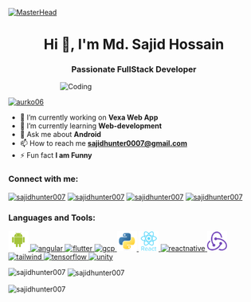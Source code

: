 [![MasterHead](https://blogger.googleusercontent.com/img/b/R29vZ2xl/AVvXsEjITL7EFpAbH9UpBLJoJz9lfKrqVNYv0UJs4mYn3C-7qgeDxDlQ_x480c2LKC1NWYN_wpCsFKbWJc52vHkEorj2z8eefFwbFl2hs6cwfSuZfo7H41wWhf6-0-4fYaiDMv92NA-twxNXStzIgx62lV5Yd6wuKjWN-cUd0lGIEDjEUIpxtJ_CY8dPREIVb80/w689-h254/Untitled%20design%20(3).gif)](https://elitefardin.io)
<h1 align="center">Hi 👋, I'm Md. Sajid Hossain</h1>
<h3 align="center">Passionate FullStack Developer</h3>
<img align="right" alt="Coding" width="400" src="https://gifdb.com/images/high/animated-man-computer-coding-nae6mec378lsg1i3.gif">

<p align="left"> <img src="https://komarev.com/ghpvc/?username=sajidhunter007&label=Profile%20views&color=0e75b6&style=flat" alt="" /> </p>

<p align="left"> <a href="https://twitter.com/sajidhunter007" target="blank"><img src="https://img.shields.io/twitter/follow/sajidhunter007?logo=twitter&style=for-the-badge" alt="aurko06" /></a> </p>

- 🔭 I’m currently working on **Vexa Web App**
- 🌱 I’m currently learning **Web-development**
- 💬 Ask me about **Android**
- 📫 How to reach me **sajidhunter0007@gmail.com** 
- ⚡ Fun fact **I am Funny**

<h3 align="left">Connect with me:</h3>
<p align="left">
<a href="https://twitter.com/sajidhunter007" target="blank"><img align="center" src="https://raw.githubusercontent.com/rahuldkjain/github-profile-readme-generator/master/src/images/icons/Social/twitter.svg" alt="sajidhunter007" height="30" width="40" /></a>
<a href="https://linkedin.com/in/sajidhunter007" target="blank"><img align="center" src="https://raw.githubusercontent.com/rahuldkjain/github-profile-readme-generator/master/src/images/icons/Social/linked-in-alt.svg" alt="sajidhunter007" height="30" width="40" /></a>
<a href="https://instagram.com/sajidhunter007" target="blank"><img align="center" src="https://raw.githubusercontent.com/rahuldkjain/github-profile-readme-generator/master/src/images/icons/Social/instagram.svg" alt="sajidhunter007" height="30" width="40" /></a>
<a href="https://www.youtube.com/c/sajidhunter007" target="blank"><img align="center" src="https://raw.githubusercontent.com/rahuldkjain/github-profile-readme-generator/master/src/images/icons/Social/youtube.svg" alt="sajidhunter007" height="30" width="40" /></a> 
</p>

<h3 align="left">Languages and Tools:</h3>
<p align="left"> 

<a href="https://developer.android.com" target="_blank" rel="noreferrer"> <img src="https://raw.githubusercontent.com/devicons/devicon/master/icons/android/android-original-wordmark.svg" alt="android" width="40" height="40"/> </a> 
<a href="https://angular.io" target="_blank" rel="noreferrer"> <img src="https://angular.io/assets/images/logos/angular/angular.svg" alt="angular" width="40" height="40"/> </a> 
<a href="https://flutter.dev" target="_blank" rel="noreferrer"> <img src="https://www.vectorlogo.zone/logos/flutterio/flutterio-icon.svg" alt="flutter" width="40" height="40"/> </a> 
<a href="https://cloud.google.com" target="_blank" rel="noreferrer"> <img src="https://www.vectorlogo.zone/logos/google_cloud/google_cloud-icon.svg" alt="gcp" width="40" height="40"/> </a> 
<a href="https://www.python.org" target="_blank" rel="noreferrer"> <img src="https://raw.githubusercontent.com/devicons/devicon/master/icons/python/python-original.svg" alt="python" width="40" height="40"/> </a> 
<a href="https://reactjs.org/" target="_blank" rel="noreferrer"> <img src="https://raw.githubusercontent.com/devicons/devicon/master/icons/react/react-original-wordmark.svg" alt="react" width="40" height="40"/> </a> 
<a href="https://reactnative.dev/" target="_blank" rel="noreferrer"> <img src="https://reactnative.dev/img/header_logo.svg" alt="reactnative" width="40" height="40"/> </a> 
<a href="https://redux.js.org" target="_blank" rel="noreferrer"> <img src="https://raw.githubusercontent.com/devicons/devicon/master/icons/redux/redux-original.svg" alt="redux" width="40" height="40"/> </a> 
<a href="https://tailwindcss.com/" target="_blank" rel="noreferrer"> <img src="https://www.vectorlogo.zone/logos/tailwindcss/tailwindcss-icon.svg" alt="tailwind" width="40" height="40"/> </a> 
<a href="https://www.tensorflow.org" target="_blank" rel="noreferrer"> <img src="https://www.vectorlogo.zone/logos/tensorflow/tensorflow-icon.svg" alt="tensorflow" width="40" height="40"/> </a> 
<a href="https://unity.com/" target="_blank" rel="noreferrer"> <img src="https://www.vectorlogo.zone/logos/unity3d/unity3d-icon.svg" alt="unity" width="40" height="40"/> </a> 

</p>

<p><img align="left" src="https://github-readme-stats.vercel.app/api/top-langs?username=sajidhunter007&show_icons=true&locale=en&layout=compact&theme=tokyonight" alt="sajidhunter007" /></p>

<p> <img align="center" src="https://github-readme-stats.vercel.app/api?username=sajidhunter007&show_icons=true&locale=en&theme=tokyonight" alt="sajidhunter007" /></p>

<p><img align="center" src="https://github-readme-streak-stats.herokuapp.com/?user=sajidhunter007&&theme=tokyonight" alt="sajidhunter007" /></p>

